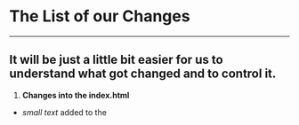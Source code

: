 # The List of our Changes
---
It will be just a little bit easier for us to understand what got changed and to control it.
---
1. **Changes into the index.html**
  * *small text* added to the __<title>__
  * *small text* added to the __<h1>__
  * added *lorem* *2* to the __<p>__
  * added *<a>* (not blank, some random link with small text description)
  * added *<ul>* with *3 <li>* and random short text in it.
  * added the *link* to the __style.css__
   
---
 
 2. **Changes into the slyte.css**
  * added *font-size: large*; into __body__
  * adder *font-family: Arial, Helvetica, sans-serif*; into __body__
--- 
 _All the changes are minor, and were made just because we can and to practice more_


---
### some major changes here:
 * added a few new pages with a topnav in all of them 
 * added alot of style changes for the topnav
